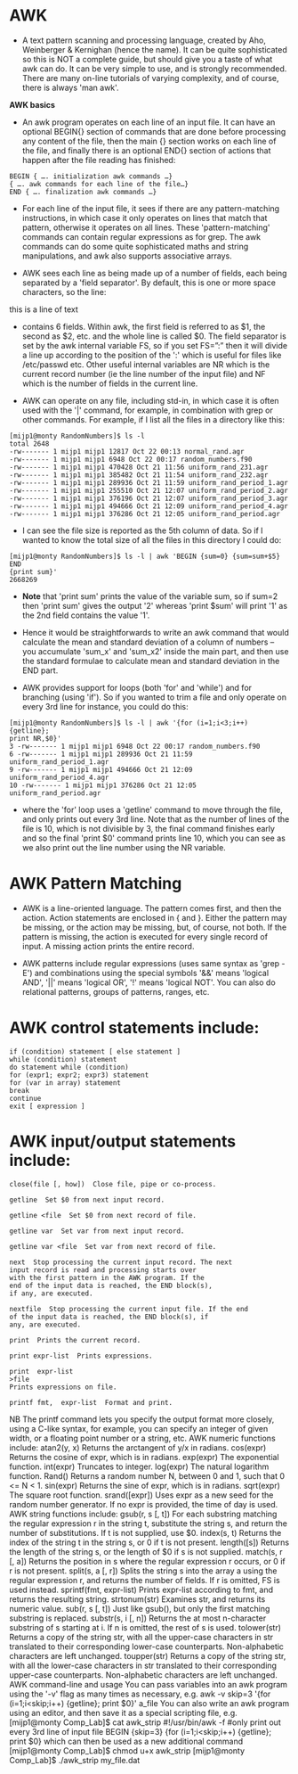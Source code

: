 # AWK 

- A text pattern scanning and processing language, created by Aho, Weinberger & Kernighan (hence 
the name). It can be quite sophisticated so this is NOT a complete guide, but should give you a taste
of what awk can do. It can be very simple to use, and is strongly recommended. There are many 
on-line tutorials of varying complexity, and of course, there is always 'man awk'.

**AWK basics**

- An awk program operates on each line of an input file. It can have an optional BEGIN{} section of 
commands that are done before processing any content of the file, then the main {} section works 
on each line of the file, and finally there is an optional END{} section of actions that happen after 
the file reading has finished:
```
BEGIN { …. initialization awk commands …}
{ …. awk commands for each line of the file…}
END { …. finalization awk commands …}
```
- For each line of the input file, it sees if there are any pattern-matching instructions, in which case it 
only operates on lines that match that pattern, otherwise it operates on all lines. These 
'pattern-matching' commands can contain regular expressions as for grep. The awk commands can 
do some quite sophisticated maths and string manipulations, and awk also supports associative 
arrays.

- AWK sees each line as being made up of a number of fields, each being separated by a 'field 
separator'. By default, this is one or more space characters, so the line:

this is a line of text

- contains 6 fields. Within awk, the first field is referred to as $1, the second as $2, etc. and the whole 
line is called $0. The field separator is set by the awk internal variable FS, so if you set FS=”:” then 
it will divide a line up according to the position of the ':' which is useful for files like /etc/passwd 
etc. Other useful internal variables are NR which is the current record number (ie the line number of
the input file) and NF which is the number of fields in the current line.

- AWK can operate on any file, including std-in, in which case it is often used with the '|' command, 
for example, in combination with grep or other commands. For example, if I list all the files in a 
directory like this:
```
[mijp1@monty RandomNumbers]$ ls -l
total 2648
-rw------- 1 mijp1 mijp1 12817 Oct 22 00:13 normal_rand.agr
-rw------- 1 mijp1 mijp1 6948 Oct 22 00:17 random_numbers.f90
-rw------- 1 mijp1 mijp1 470428 Oct 21 11:56 uniform_rand_231.agr
-rw------- 1 mijp1 mijp1 385482 Oct 21 11:54 uniform_rand_232.agr
-rw------- 1 mijp1 mijp1 289936 Oct 21 11:59 uniform_rand_period_1.agr
-rw------- 1 mijp1 mijp1 255510 Oct 21 12:07 uniform_rand_period_2.agr
-rw------- 1 mijp1 mijp1 376196 Oct 21 12:07 uniform_rand_period_3.agr
-rw------- 1 mijp1 mijp1 494666 Oct 21 12:09 uniform_rand_period_4.agr
-rw------- 1 mijp1 mijp1 376286 Oct 21 12:05 uniform_rand_period.agr
```
- I can see the file size is reported as the 5th column of data. So if I wanted to know the total size of all
the files in this directory I could do:
```
[mijp1@monty RandomNumbers]$ ls -l | awk 'BEGIN {sum=0} {sum=sum+$5} END 
{print sum}'
2668269
```
- **Note** that 'print sum' prints the value of the variable sum, so if sum=2 then 'print sum' gives the 
output '2' whereas 'print $sum' will print '1' as the 2nd field contains the value '1'.

- Hence it would be straightforwards to write an awk command that would calculate the mean and 
standard deviation of a column of numbers – you accumulate 'sum_x' and 'sum_x2' inside the main 
part, and then use the standard formulae to calculate mean and standard deviation in the END part.

- AWK provides support for loops (both 'for' and 'while') and for branching (using 'if'). So if you 
wanted to trim a file and only operate on every 3rd line for instance, you could do this:
```
[mijp1@monty RandomNumbers]$ ls -l | awk '{for (i=1;i<3;i++) {getline}; 
print NR,$0}'
3 -rw------- 1 mijp1 mijp1 6948 Oct 22 00:17 random_numbers.f90
6 -rw------- 1 mijp1 mijp1 289936 Oct 21 11:59 uniform_rand_period_1.agr
9 -rw------- 1 mijp1 mijp1 494666 Oct 21 12:09 uniform_rand_period_4.agr
10 -rw------- 1 mijp1 mijp1 376286 Oct 21 12:05 uniform_rand_period.agr
```
- where the 'for' loop uses a 'getline' command to move through the file, and only prints out every 3rd
line. Note that as the number of lines of the file is 10, which is not divisible by 3, the final command
finishes early and so the final 'print $0' command prints line 10, which you can see as we also print 
out the line number using the NR variable.

# AWK Pattern Matching

- AWK is a line-oriented language. The pattern comes first, and then the action. Action statements are
enclosed in { and }. Either the pattern may be missing, or the action may be missing, but, of course, 
not both. If the pattern is missing, the action is executed for every single record of input. A missing 
action prints the entire record.

- AWK patterns include regular expressions (uses same syntax as 'grep -E') and combinations using 
the special symbols '&&' means 'logical AND', '||' means 'logical OR', '!' means 'logical NOT'. You 
can also do relational patterns, groups of patterns, ranges, etc.

# AWK control statements include:
```
if (condition) statement [ else statement ]
while (condition) statement
do statement while (condition)
for (expr1; expr2; expr3) statement
for (var in array) statement
break
continue
exit [ expression ]
```

# AWK input/output statements include:
```
close(file [, how])  Close file, pipe or co-process.

getline  Set $0 from next input record.

getline <file  Set $0 from next record of file.

getline var  Set var from next input record.

getline var <file  Set var from next record of file.

next  Stop processing the current input record. The next
input record is read and processing starts over 
with the first pattern in the AWK program. If the 
end of the input data is reached, the END block(s),
if any, are executed.

nextfile  Stop processing the current input file. If the end 
of the input data is reached, the END block(s), if 
any, are executed.

print  Prints the current record.

print expr-list  Prints expressions.

print  expr-list 
>file
Prints expressions on file.

printf fmt,  expr-list  Format and print.
```
NB The printf command lets you specify the output format more closely, using a C-like syntax, for 
example, you can specify an integer of given width, or a floating point number or a string, etc.
AWK numeric functions include:
atan2(y, x) Returns the arctangent of y/x in radians.
cos(expr) Returns the cosine of expr, which is in radians.
exp(expr) The exponential function.
int(expr) Truncates to integer.
log(expr) The natural logarithm function.
Rand() Returns a random number N, between 0 and 1, such that 0 <= N < 1.
sin(expr) Returns the sine of expr, which is in radians.
sqrt(expr) The square root function.
srand([expr]) Uses expr as a new seed for the random number generator. If no expr is 
provided, the time of day is used.
AWK string functions include:
gsub(r, s [, t]) For each substring matching the regular expression r in the string t, 
substitute the string s, and return the number of substitutions. If t is not 
supplied, use $0.
index(s, t) Returns the index of the string t in the string s, or 0 if t is not present. 
length([s]) Returns the length of the string s, or the length of $0 if s is not 
supplied. 
match(s, r [, a]) Returns the position in s where the regular expression r occurs, or 0 if r 
is not present.
split(s, a [, r]) Splits the string s into the array a using the regular expression r, and 
returns the number of fields. If r is omitted, FS is used instead.
sprintf(fmt, 
expr-list)
Prints expr-list according to fmt, and returns the resulting string.
strtonum(str) Examines str, and returns its numeric value.
sub(r, s [, t]) Just like gsub(), but only the first matching substring is replaced.
substr(s, i [, n]) Returns the at most n-character substring of s starting at i. If n is 
omitted, the rest of s is used.
tolower(str) Returns a copy of the string str, with all the upper-case characters in str 
translated to their corresponding lower-case counterparts. 
Non-alphabetic characters are left unchanged.
toupper(str) Returns a copy of the string str, with all the lower-case characters in str 
translated to their corresponding upper-case counterparts. 
Non-alphabetic characters are left unchanged.
AWK command-line and usage
You can pass variables into an awk program using the '-v' flag as many times as necessary, e.g.
awk -v skip=3 '{for (i=1;i<skip;i++) {getline}; print $0}' a_file
You can also write an awk program using an editor, and then save it as a special scripting file, e.g.
[mijp1@monty Comp_Lab]$ cat awk_strip
#!/usr/bin/awk -f
#only print out every 3rd line of input file
BEGIN {skip=3}
{for (i=1;i<skip;i++)
 {getline};
print $0}
which can then be used as a new additional command 
[mijp1@monty Comp_Lab]$ chmod u+x awk_strip
[mijp1@monty Comp_Lab]$ ./awk_strip my_file.dat
